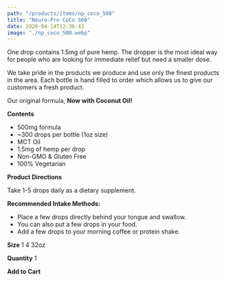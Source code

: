 ```yaml
---
path: "/products/items/np_coco_500"
title: "Neuro-Pro CoCo 500"
date: 2020-04-14T12:36:43
image: "./np_coco_500.webp"
---
```


One drop contains 1.5mg of pure hemp. The dropper is the most ideal way for people who are looking for immediate relief but need a smaller dose.

We take pride in the products we produce and use only the finest products in the area. Each bottle is hand filled to order which allows us to give our customers a fresh product.

Our original formula, **Now with Coconut Oil!**

**Contents**

- 500mg formula
- ~300 drops per bottle (1oz size)
- MCT Oil
- 1.5mg of hemp per drop
- Non-GMO & Gluten Free
- 100% Vegetarian

**Product Directions**

Take 1-5 drops daily as a dietary supplement.

**Recommended Intake Methods:**

- Place a few drops directly behind your tongue and swallow.
- You can also put a few drops in your food.
- Add a few drops to your morning coffee or protein shake.

**Size**
1
4
32oz

**Quantity**
1

**Add to Cart**
